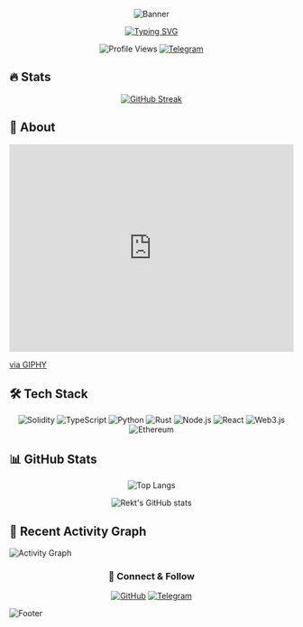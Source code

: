 <div align="center">

![Banner](https://capsule-render.vercel.app/api?type=waving&color=ff0000&height=200&section=header&text=REKT%20DEVELOPER&fontSize=60&animation=fadeIn&fontColor=ffffff)

[![Typing SVG](https://readme-typing-svg.herokuapp.com?font=IBM+Plex+Mono&weight=700&size=24&duration=2000&pause=1000&color=FF0000&center=true&vCenter=true&random=false&width=600&height=60&lines=Web3+%26+Blockchain+Developer;Smart+Contract+Security+Expert;DApps+%26+DeFi+Specialist)](https://git.io/typing-svg)

![Profile Views](https://komarev.com/ghpvc/?username=Rekt-Developer&style=for-the-badge&color=red)
[![Telegram](https://img.shields.io/badge/Join_Community-2CA5E0?style=for-the-badge&logo=telegram&logoColor=white)](https://t.me/RektDevelopers)

</div>

## 🔥 Stats
<div align="center">

[![GitHub Streak](https://streak-stats.demolab.com?user=Rekt-Developer&theme=dark&date_format=M%20j%5B%2C%20Y%5D&card_width=800&background=000000&ring=FF0000&fire=FF0000&currStreakLabel=FF0000&currStreakNum=FFFFFF)](https://git.io/streak-stats)

</div>

## 💫 About
<div style="width:100%;height:0;padding-bottom:73%;position:relative;"><iframe src="https://giphy.com/embed/GH0oxplrFrqPC" width="100%" height="100%" style="position:absolute" frameBorder="0" class="giphy-embed" allowFullScreen></iframe></div><p><a href="https://giphy.com/gifs/funny-memes-GH0oxplrFrqPC">via GIPHY</a></p>

## 🛠 Tech Stack
<div align="center">

![Solidity](https://img.shields.io/badge/Solidity-363636?style=for-the-badge&logo=solidity&logoColor=white)
![TypeScript](https://img.shields.io/badge/TypeScript-007ACC?style=for-the-badge&logo=typescript&logoColor=white)
![Python](https://img.shields.io/badge/Python-3776AB?style=for-the-badge&logo=python&logoColor=white)
![Rust](https://img.shields.io/badge/Rust-000000?style=for-the-badge&logo=rust&logoColor=white)
![Node.js](https://img.shields.io/badge/Node.js-339933?style=for-the-badge&logo=nodedotjs&logoColor=white)
![React](https://img.shields.io/badge/React-20232A?style=for-the-badge&logo=react&logoColor=61DAFB)
![Web3.js](https://img.shields.io/badge/Web3.js-F16822?style=for-the-badge&logo=web3dotjs&logoColor=white)
![Ethereum](https://img.shields.io/badge/Ethereum-3C3C3D?style=for-the-badge&logo=Ethereum&logoColor=white)

</div>

## 📊 GitHub Stats
<div align="center">

![Top Langs](https://github-readme-stats.vercel.app/api/top-langs/?username=Rekt-Developer&layout=compact&theme=dark&hide_border=true&bg_color=000000&title_color=FF0000)

![Rekt's GitHub stats](https://github-readme-stats.vercel.app/api?username=Rekt-Developer&show_icons=true&theme=dark&hide_border=true&bg_color=000000&ring_color=FF0000&icon_color=FF0000&title_color=FF0000)

</div>

## 🎯 Recent Activity Graph
![Activity Graph](https://github-readme-activity-graph.vercel.app/graph?username=Rekt-Developer&theme=high-contrast&color=ff0000&line=ff0000&point=ffffff&area=true&hide_border=true)

<div align="center">

### 🤝 Connect & Follow
[![GitHub](https://img.shields.io/badge/GitHub-100000?style=for-the-badge&logo=github&logoColor=white)](https://github.com/Rekt-Developer)
[![Telegram](https://img.shields.io/badge/Telegram-2CA5E0?style=for-the-badge&logo=telegram&logoColor=white)](https://t.me/RektDevelopers)

</div>

![Footer](https://capsule-render.vercel.app/api?type=waving&color=ff0000&height=100&section=footer)

